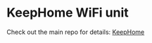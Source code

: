 # KeepHome WiFi unit
Check out the main repo for details: [KeepHome](https://github.com/theonlytechnohead/KeepHome)
